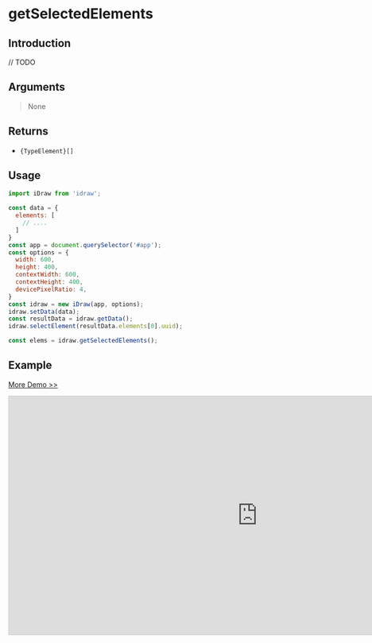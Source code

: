 # getSelectedElements

## Introduction

// TODO

## Arguments

> None


## Returns

- `{TypeElement}[]`

## Usage

```js
import iDraw from 'idraw';

const data = {
  elements: [
    // ....
  ]
}
const app = document.querySelector('#app');
const options = {
  width: 600,
  height: 400,
  contextWidth: 600,
  contextHeight: 400,
  devicePixelRatio: 4,
}
const idraw = new iDraw(app, options);
idraw.setData(data);
const resultData = idraw.getData();
idraw.selectElement(resultData.elements[0].uuid);

const elems = idraw.getSelectedElements();
```

## Example

[More Demo >>](https://idraw.js.org/playground/?demo=api-getSelectedElements)

<iframe 
  src="https://idraw.js.org/playground/?demo=api-getSelectedElements&header=false&sider=false&default-editor-split=37" 
  width="1000" height="480" frameborder="no" border="0"
  style="border: 1px solid #cecece; margin: 0px auto;"
></iframe>
